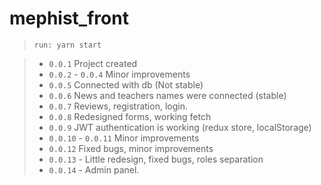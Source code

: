 # mephist_front
>`run: yarn start`

>- `0.0.1` Project created
>- `0.0.2` - `0.0.4` Minor improvements
>- `0.0.5` Connected with db (Not stable)
>- `0.0.6` News and teachers names were connected (stable)
>- `0.0.7` Reviews, registration, login.
>- `0.0.8` Redesigned forms, working fetch
>- `0.0.9` JWT authentication is working (redux store, localStorage)
>- `0.0.10` - `0.0.11` Minor improvements
>- `0.0.12` Fixed bugs, minor improvements
>- `0.0.13` - Little redesign, fixed bugs, roles separation
>- `0.0.14` - Admin panel.
